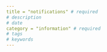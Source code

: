 ```yaml
---
title = "notifications" # required 
# description
# date 
category = "information" # required 
# tags
# keywords
---
```

